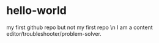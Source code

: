 # hello-world
my first github repo but not my first repo \n
I am a content editor/troubleshooter/problem-solver.
